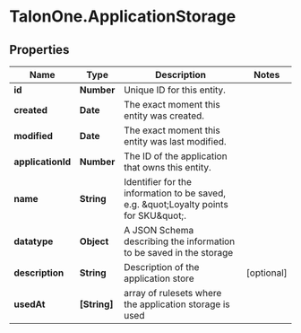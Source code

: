 # TalonOne.ApplicationStorage

## Properties
Name | Type | Description | Notes
------------ | ------------- | ------------- | -------------
**id** | **Number** | Unique ID for this entity. | 
**created** | **Date** | The exact moment this entity was created. | 
**modified** | **Date** | The exact moment this entity was last modified. | 
**applicationId** | **Number** | The ID of the application that owns this entity. | 
**name** | **String** | Identifier for the information to be saved, e.g. \&quot;Loyalty points for SKU\&quot;. | 
**datatype** | **Object** | A JSON Schema describing the information to be saved in the storage | 
**description** | **String** | Description of the application store | [optional] 
**usedAt** | **[String]** | array of rulesets where the application storage is used | 



